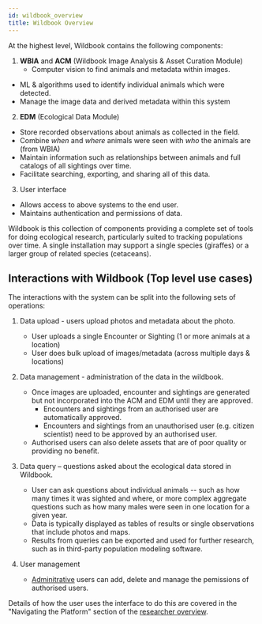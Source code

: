 ```yaml
---
id: wildbook_overview
title: Wildbook Overview
---
```



At the highest level, Wildbook contains the following components:
1. **WBIA** and **ACM** (Wildbook Image Analysis & Asset Curation Module)
   - Computer vision to find animals and metadata within images.
  - ML & algorithms used to identify individual animals which were detected.
  - Manage the image data and derived metadata within this system
2. **EDM** (Ecological Data Module) 
  - Store recorded observations about animals as collected in the field.
  - Combine *when* and *where* animals were seen with *who* the animals are (from WBIA)
  - Maintain information such as relationships between animals and full catalogs of all sightings over time.
  - Facilitate searching, exporting, and sharing all of this data.
3. User interface 
  - Allows access to above systems to the end user.
  - Maintains authentication and permissions of data.

Wildbook is this collection of components providing a complete set of tools for doing ecological research, particularly suited to tracking populations over time.  A single installation may support a single species (giraffes) or a larger group of related species (cetaceans).

## Interactions with Wildbook (Top level use cases)
The interactions with the system can be split into the following sets of operations:

1. Data upload - users upload photos and metadata about the photo.
   - User uploads a single Encounter or Sighting (1 or more animals at a location)
   - User does bulk upload of images/metadata (across multiple days & locations)

2. Data management - administration of the data in the wildbook.
   - Once images are uploaded, encounter and sightings are generated but not incorporated into the ACM and EDM until they are approved.
       - Encounters and sightings from an authorised user are automatically approved.
       - Encounters and sightings from an unauthorised user (e.g. citizen scientist) need to be approved by an authorised user. 
   - Authorised users can also delete assets that are of poor quality or providing no benefit.

3. Data query – questions asked about the ecological data stored in Wildbook.
   - User can ask questions about individual animals -- such as how many times it was sighted and where, or more complex aggregate questions such as how many males were seen in one location for a given year.
   - Data is typically displayed as tables of results or single observations that include photos and maps.
   - Results from queries can be exported and used for further research, such as in third-party population modeling software.

4. User management
   - [Adminitrative](/docs/researchers/org_admin) users can add, delete and manage the pemissions of authorised users.
   
Details of how the user uses the interface to do this are covered in the "Navigating the Platform" section of the [researcher overview](/docs/researchers/overview).

